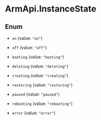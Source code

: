 # ArmApi.InstanceState

## Enum


* `on` (value: `"on"`)

* `off` (value: `"off"`)

* `booting` (value: `"booting"`)

* `deleting` (value: `"deleting"`)

* `creating` (value: `"creating"`)

* `restoring` (value: `"restoring"`)

* `paused` (value: `"paused"`)

* `rebooting` (value: `"rebooting"`)

* `error` (value: `"error"`)


